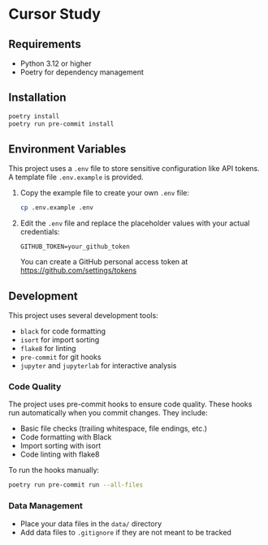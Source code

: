 # Cursor Study

## Requirements

- Python 3.12 or higher
- Poetry for dependency management

## Installation

```bash
poetry install
poetry run pre-commit install
```

## Environment Variables

This project uses a `.env` file to store sensitive configuration like API tokens. A template file `.env.example` is provided.

1. Copy the example file to create your own `.env` file:
   ```bash
   cp .env.example .env
   ```

2. Edit the `.env` file and replace the placeholder values with your actual credentials:
   ```
   GITHUB_TOKEN=your_github_token
   ```

   You can create a GitHub personal access token at https://github.com/settings/tokens

## Development

This project uses several development tools:

- `black` for code formatting
- `isort` for import sorting
- `flake8` for linting
- `pre-commit` for git hooks
- `jupyter` and `jupyterlab` for interactive analysis

### Code Quality

The project uses pre-commit hooks to ensure code quality. These hooks run automatically when you commit changes. They include:

- Basic file checks (trailing whitespace, file endings, etc.)
- Code formatting with Black
- Import sorting with isort
- Code linting with flake8

To run the hooks manually:
```bash
poetry run pre-commit run --all-files
```

### Data Management

- Place your data files in the `data/` directory
- Add data files to `.gitignore` if they are not meant to be tracked
